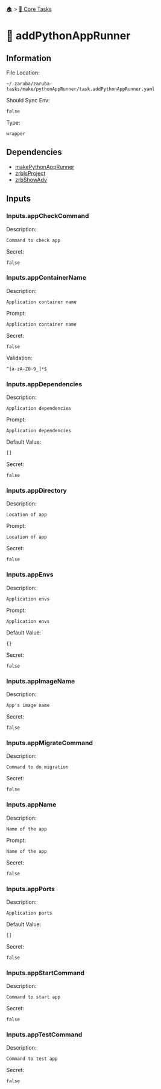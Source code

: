 <!--startTocHeader-->
[🏠](../README.md) > [🥝 Core Tasks](README.md)
# 🐍 addPythonAppRunner
<!--endTocHeader-->

## Information

File Location:

    ~/.zaruba/zaruba-tasks/make/pythonAppRunner/task.addPythonAppRunner.yaml

Should Sync Env:

    false

Type:

    wrapper


## Dependencies

* [makePythonAppRunner](makePythonAppRunner.md)
* [zrbIsProject](zrbIsProject.md)
* [zrbShowAdv](zrbShowAdv.md)


## Inputs


### Inputs.appCheckCommand

Description:

    Command to check app

Secret:

    false


### Inputs.appContainerName

Description:

    Application container name

Prompt:

    Application container name

Secret:

    false

Validation:

    ^[a-zA-Z0-9_]*$


### Inputs.appDependencies

Description:

    Application dependencies

Prompt:

    Application dependencies

Default Value:

    []

Secret:

    false


### Inputs.appDirectory

Description:

    Location of app

Prompt:

    Location of app

Secret:

    false


### Inputs.appEnvs

Description:

    Application envs

Prompt:

    Application envs

Default Value:

    {}

Secret:

    false


### Inputs.appImageName

Description:

    App's image name

Secret:

    false


### Inputs.appMigrateCommand

Description:

    Command to do migration

Secret:

    false


### Inputs.appName

Description:

    Name of the app

Prompt:

    Name of the app

Secret:

    false


### Inputs.appPorts

Description:

    Application ports

Default Value:

    []

Secret:

    false


### Inputs.appStartCommand

Description:

    Command to start app

Secret:

    false


### Inputs.appTestCommand

Description:

    Command to test app

Secret:

    false